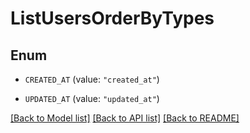 # ListUsersOrderByTypes

## Enum


* `CREATED_AT` (value: `"created_at"`)

* `UPDATED_AT` (value: `"updated_at"`)


[[Back to Model list]](../README.md#documentation-for-models) [[Back to API list]](../README.md#documentation-for-api-endpoints) [[Back to README]](../README.md)


